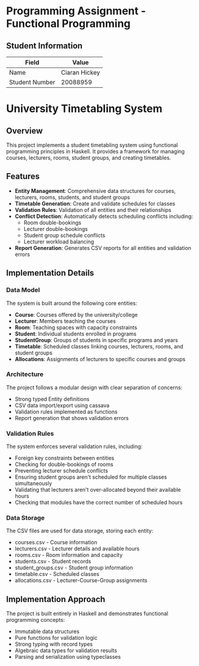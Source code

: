 # Programming Assignment - Functional Programming

## Student Information

| Field          | Value         |
| -------------- | ------------- |
| Name           | Ciaran Hickey |
| Student Number | 20088959      |

# University Timetabling System

## Overview
This project implements a student timetabling system using functional programming principles in Haskell. It provides a framework for managing courses, lecturers, rooms, student groups, and creating timetables.

## Features
- **Entity Management**: Comprehensive data structures for courses, lecturers, rooms, students, and student groups
- **Timetable Generation**: Create and validate schedules for classes
- **Validation Rules**: Validation of all entities and their relationships
- **Conflict Detection**: Automatically detects scheduling conflicts including:
  - Room double-bookings
  - Lecturer double-bookings
  - Student group schedule conflicts
  - Lecturer workload balancing
- **Report Generation**: Generates CSV reports for all entities and validation errors

## Implementation Details

### Data Model
The system is built around the following core entities:
- **Course**: Courses offered by the university/college
- **Lecturer**: Members teaching the courses
- **Room**: Teaching spaces with capacity constraints
- **Student**: Individual students enrolled in programs
- **StudentGroup**: Groups of students in specific programs and years
- **Timetable**: Scheduled classes linking courses, lecturers, rooms, and student groups
- **Allocations**: Assignments of lecturers to specific courses and groups

### Architecture
The project follows a modular design with clear separation of concerns:
- Strong typed Entity definitions
- CSV data import/export using cassava
- Validation rules implemented as functions
- Report generation that shows validation errors

### Validation Rules
The system enforces several validation rules, including:
- Foreign key constraints between entities
- Checking for double-bookings of rooms
- Preventing lecturer schedule conflicts
- Ensuring student groups aren't scheduled for multiple classes simultaneously
- Validating that lecturers aren't over-allocated beyond their available hours
- Checking that modules have the correct number of scheduled hours

### Data Storage
The CSV files are used for data storage, storing each entity:
- courses.csv - Course information
- lecturers.csv - Lecturer details and available hours
- rooms.csv - Room information and capacity
- students.csv - Student records
- student_groups.csv - Student group information
- timetable.csv - Scheduled classes
- allocations.csv - Lecturer-Course-Group assignments

## Implementation Approach
The project is built entirely in Haskell and demonstrates functional programming concepts:
- Immutable data structures
- Pure functions for validation logic
- Strong typing with record types
- Algebraic data types for validation results
- Parsing and serialization using typeclasses